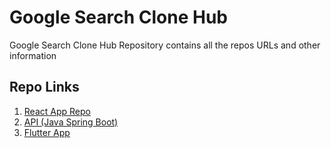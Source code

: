# Google Search Clone Hub
Google Search Clone Hub Repository contains all the repos URLs and other information

## Repo Links
1. [React App Repo](https://github.com/web-slate/google-search-clone-web)  
1. [API (Java Spring Boot)](https://github.com/web-slate/google-search-clone-api/tree/main/java-spring-boot)  
1. [Flutter App](https://github.com/web-slate/google-search-clone-hybrid-app/tree/main/flutter)  
